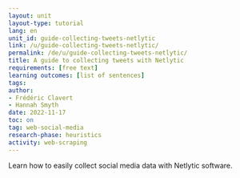 ```yaml
---
layout: unit
layout-type: tutorial
lang: en
unit_id: guide-collecting-tweets-netlytic
link: /u/guide-collecting-tweets-netlytic/
permalink: /de/u/guide-collecting-tweets-netlytic/ 
title: A guide to collecting tweets with Netlytic
requirements: [free text] 
learning outcomes: [list of sentences]
tags: 
author: 
- Frédéric Clavert
- Hannah Smyth 
date: 2022-11-17
toc: on
tag: web-social-media
research-phase: heuristics
activity: web-scraping
---
```


Learn how to easily collect social media data with Netlytic software.

<!-- more -->
